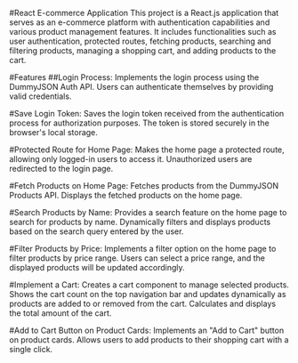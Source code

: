 
#React E-commerce Application
This project is a React.js application that serves as an e-commerce platform with authentication capabilities and various product management features. It includes functionalities such as user authentication, protected routes, fetching products, searching and filtering products, managing a shopping cart, and adding products to the cart.

#Features
##Login Process:
Implements the login process using the DummyJSON Auth API.
Users can authenticate themselves by providing valid credentials.

#Save Login Token:
Saves the login token received from the authentication process for authorization purposes.
The token is stored securely in the browser's local storage.

#Protected Route for Home Page:
Makes the home page a protected route, allowing only logged-in users to access it.
Unauthorized users are redirected to the login page.

#Fetch Products on Home Page:
Fetches products from the DummyJSON Products API.
Displays the fetched products on the home page.

#Search Products by Name:
Provides a search feature on the home page to search for products by name.
Dynamically filters and displays products based on the search query entered by the user.

#Filter Products by Price:
Implements a filter option on the home page to filter products by price range.
Users can select a price range, and the displayed products will be updated accordingly.

#Implement a Cart:
Creates a cart component to manage selected products.
Shows the cart count on the top navigation bar and updates dynamically as products are added to or removed from the cart.
Calculates and displays the total amount of the cart.

#Add to Cart Button on Product Cards:
Implements an "Add to Cart" button on product cards.
Allows users to add products to their shopping cart with a single click.
